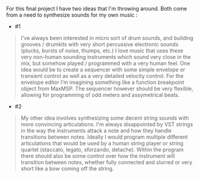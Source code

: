 For this final project I have two ideas that I'm throwing around. Both come from a need to synthesize sounds for my own music :

- #1
> I've always been interested in micro sort of drum sounds, and building grooves / drumkits with very short percussive electronic sounds (plucks, bursts of noise, thumps, etc.) I love music that uses these very non-human sounding instruments which sound very close in the mix, but somehow played / programmed with a very human feel. One idea would be to create a sequencer with some simple envelope or transient control as well as a very detailed velocity control. For the envelope editor I'm imagining something like a function breakpoint object from MaxMSP. The sequencer however should be very flexible, allowing for programming of odd meters and assymetrical beats.
- #2
> My other idea involves synthesizing some decent string sounds with more convincing articulations. I'm always disappointed by VST strings in the way the instruments attack a note and how they handle transitions between notes. Ideally I would program multiple different articulations that would be used by a human string player or string quartet (staccato, legato, sforzando, detache). Within the program there should also be some control over how the instrument will transition between notes, whether fully connected and slurred or very short like a bow coming off the string. 
